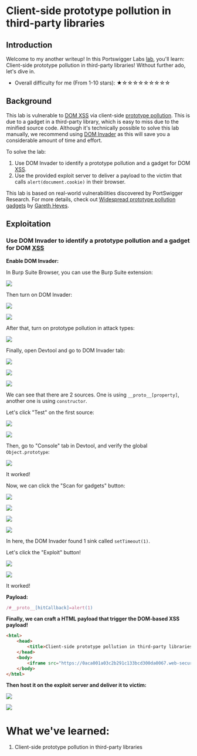 # Client-side prototype pollution in third-party libraries

## Introduction

Welcome to my another writeup! In this Portswigger Labs [lab](https://portswigger.net/web-security/prototype-pollution/finding/lab-prototype-pollution-client-side-prototype-pollution-in-third-party-libraries), you'll learn: Client-side prototype pollution in third-party libraries! Without further ado, let's dive in.

- Overall difficulty for me (From 1-10 stars): ★☆☆☆☆☆☆☆☆☆

## Background

This lab is vulnerable to [DOM XSS](https://portswigger.net/web-security/cross-site-scripting/dom-based) via client-side [prototype pollution](https://portswigger.net/web-security/prototype-pollution). This is due to a gadget in a third-party library, which is easy to miss due to the minified source code. Although it's technically possible to solve this lab manually, we recommend using [DOM Invader](https://portswigger.net/burp/documentation/desktop/tools/dom-invader/prototype-pollution) as this will save you a considerable amount of time and effort.

To solve the lab:

1. Use DOM Invader to identify a prototype pollution and a gadget for DOM [XSS](https://portswigger.net/web-security/cross-site-scripting). 
2. Use the provided exploit server to deliver a payload to the victim that calls `alert(document.cookie)` in their browser.

This lab is based on real-world vulnerabilities discovered by PortSwigger Research. For more details, check out [Widespread prototype pollution gadgets](https://portswigger.net/research/widespread-prototype-pollution-gadgets) by [Gareth Heyes](https://portswigger.net/research/gareth-heyes).

## Exploitation

### Use DOM Invader to identify a prototype pollution and a gadget for DOM [XSS](https://portswigger.net/web-security/cross-site-scripting)

**Enable DOM Invader:**

In Burp Suite Browser, you can use the Burp Suite extension:

![](https://github.com/siunam321/CTF-Writeups/blob/main/Portswigger-Labs/Prototype-Pollution/Prototype-3/images/Pasted%20image%2020230118202226.png)

Then turn on DOM Invader:

![](https://github.com/siunam321/CTF-Writeups/blob/main/Portswigger-Labs/Prototype-Pollution/Prototype-3/images/Pasted%20image%2020230118202425.png)

![](https://github.com/siunam321/CTF-Writeups/blob/main/Portswigger-Labs/Prototype-Pollution/Prototype-3/images/Pasted%20image%2020230118202454.png)

After that, turn on prototype pollution in attack types:

![](https://github.com/siunam321/CTF-Writeups/blob/main/Portswigger-Labs/Prototype-Pollution/Prototype-3/images/Pasted%20image%2020230118202612.png)

Finally, open Devtool and go to DOM Invader tab:

![](https://github.com/siunam321/CTF-Writeups/blob/main/Portswigger-Labs/Prototype-Pollution/Prototype-3/images/Pasted%20image%2020230118202701.png)

![](https://github.com/siunam321/CTF-Writeups/blob/main/Portswigger-Labs/Prototype-Pollution/Prototype-3/images/Pasted%20image%2020230118202718.png)

![](https://github.com/siunam321/CTF-Writeups/blob/main/Portswigger-Labs/Prototype-Pollution/Prototype-3/images/Pasted%20image%2020230118202724.png)

We can see that there are 2 sources. One is using `__proto__[property]`, another one is using `constructor`.

Let's click "Test" on the first source:

![](https://github.com/siunam321/CTF-Writeups/blob/main/Portswigger-Labs/Prototype-Pollution/Prototype-3/images/Pasted%20image%2020230118202851.png)

![](https://github.com/siunam321/CTF-Writeups/blob/main/Portswigger-Labs/Prototype-Pollution/Prototype-3/images/Pasted%20image%2020230118202907.png)

Then, go to "Console" tab in Devtool, and verify the global `Object.prototype`:

![](https://github.com/siunam321/CTF-Writeups/blob/main/Portswigger-Labs/Prototype-Pollution/Prototype-3/images/Pasted%20image%2020230118202957.png)

It worked!

Now, we can click the "Scan for gadgets" button:

![](https://github.com/siunam321/CTF-Writeups/blob/main/Portswigger-Labs/Prototype-Pollution/Prototype-3/images/Pasted%20image%2020230118203026.png)

![](https://github.com/siunam321/CTF-Writeups/blob/main/Portswigger-Labs/Prototype-Pollution/Prototype-3/images/Pasted%20image%2020230118203043.png)

![](https://github.com/siunam321/CTF-Writeups/blob/main/Portswigger-Labs/Prototype-Pollution/Prototype-3/images/Pasted%20image%2020230118203120.png)

![](https://github.com/siunam321/CTF-Writeups/blob/main/Portswigger-Labs/Prototype-Pollution/Prototype-3/images/Pasted%20image%2020230118203149.png)

In here, the DOM Invader found 1 sink called `setTimeout(1)`.

Let's click the "Exploit" button!

![](https://github.com/siunam321/CTF-Writeups/blob/main/Portswigger-Labs/Prototype-Pollution/Prototype-3/images/Pasted%20image%2020230118203302.png)

![](https://github.com/siunam321/CTF-Writeups/blob/main/Portswigger-Labs/Prototype-Pollution/Prototype-3/images/Pasted%20image%2020230118203315.png)

It worked!

**Payload:**
```js
/#__proto__[hitCallback]=alert(1)
```

**Finally, we can craft a HTML payload that trigger the DOM-based XSS payload!**
```html
<html>
    <head>
        <title>Client-side prototype pollution in third-party libraries</title>
    </head>
    <body>
        <iframe src="https://0aca001a03c2b291c133bcd300da0067.web-security-academy.net/#__proto__[hitCallback]=alert(document.cookie)"></iframe>
    </body>
</html>
```

**Then host it on the exploit server and deliver it to victim:**

![](https://github.com/siunam321/CTF-Writeups/blob/main/Portswigger-Labs/Prototype-Pollution/Prototype-3/images/Pasted%20image%2020230118203704.png)

![](https://github.com/siunam321/CTF-Writeups/blob/main/Portswigger-Labs/Prototype-Pollution/Prototype-3/images/Pasted%20image%2020230118203712.png)

# What we've learned:

1. Client-side prototype pollution in third-party libraries
